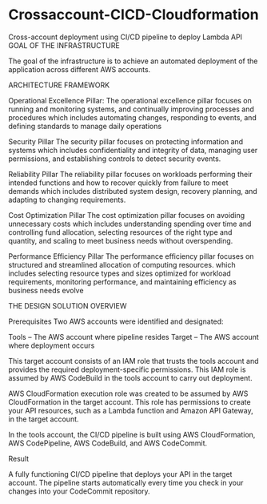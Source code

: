 # Crossaccount-CICD-Cloudformation
Cross-account deployment using CI/CD pipeline to deploy Lambda API
GOAL OF THE INFRASTRUCTURE


The goal of the infrastructure is to achieve an automated deployment of the application across different AWS accounts.


ARCHITECTURE FRAMEWORK

Operational Excellence Pillar: The operational excellence pillar focuses on running and monitoring systems, and continually improving processes and procedures which includes automating changes, responding to events, and defining standards to manage daily operations

Security Pillar The security pillar focuses on protecting information and systems which includes confidentiality and integrity of data, managing user permissions, and establishing controls to detect security events.

Reliability Pillar The reliability pillar focuses on workloads performing their intended functions and how to recover quickly from failure to meet demands which includes distributed system design, recovery planning, and adapting to changing requirements.

Cost Optimization Pillar The cost optimization pillar focuses on avoiding unnecessary costs which includes understanding spending over time and controlling fund allocation, selecting resources of the right type and quantity, and scaling to meet business needs without overspending.

Performance Efficiency Pillar The performance efficiency pillar focuses on structured and streamlined allocation of computing resources. which includes selecting resource types and sizes optimized for workload requirements, monitoring performance, and maintaining efficiency as business needs evolve

THE DESIGN SOLUTION OVERVIEW

Prerequisites Two AWS accounts were identified and designated:

Tools – The AWS account where pipeline resides
Target – The AWS account where deployment occurs


This target account consists of an IAM role that trusts the tools account and provides the required deployment-specific permissions. This IAM role is assumed by AWS CodeBuild in the tools account to carry out deployment.

AWS CloudFormation execution role was created to be assumed by AWS CloudFormation in the target account. This role has permissions to create your API resources, such as a Lambda function and Amazon API Gateway, in the target account.

In the tools account, the CI/CD pipeline is built using AWS CloudFormation, AWS CodePipeline, AWS CodeBuild, and AWS CodeCommit.

Result

A fully functioning CI/CD pipeline that deploys your API in the target account. The pipeline starts automatically every time you check in your changes into your CodeCommit repository.
